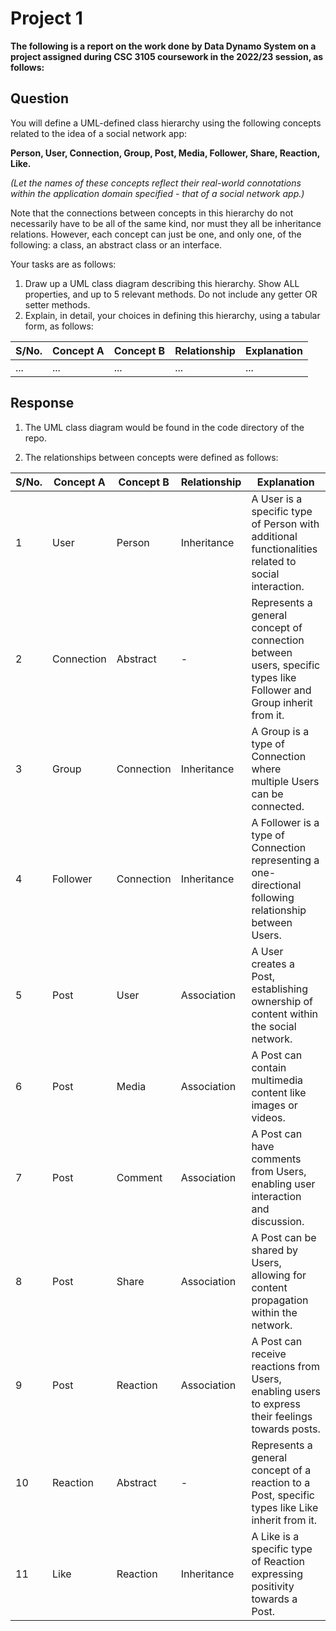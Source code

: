# Project 1
**The following is a report on the work done by Data Dynamo System on a project assigned during CSC 3105 coursework in the 2022/23 session, as follows:**

## Question
You will define a UML-defined class hierarchy using the following concepts related to the idea of a social network app:

**Person, User, Connection, Group, Post, Media, Follower, Share, Reaction, Like.**

*(Let the names of these concepts reflect their real-world connotations within the application domain specified - that of a social network app.)*

Note that the connections between concepts in this hierarchy do not necessarily have to be all of the same kind, nor must they all be inheritance relations. However, each concept can just be one, and only one, of the following: a class, an abstract class or an interface.

Your tasks are as follows:
1. Draw up a UML class diagram describing this hierarchy. Show ALL properties, and up to 5 relevant methods. Do not include any getter OR setter methods.
2. Explain, in detail, your choices in defining this hierarchy, using a tabular form, as follows:

| S/No. | Concept A | Concept B | Relationship | Explanation |
| ----------- | ----------- | ----------- | ----------- | ----------- |
| ... | ... | ... | ... | ... |

## Response

1. The UML class diagram would be found in the code directory of the repo.

2. The relationships between concepts were defined as follows:

| S/No. | Concept A | Concept B | Relationship | Explanation |
|-------|-----------|-----------|--------------|-------------|
| 1     | User      | Person    | Inheritance  | A User is a specific type of Person with additional functionalities related to social interaction. |
| 2     | Connection| Abstract  | -            | Represents a general concept of connection between users, specific types like Follower and Group inherit from it. |
| 3     | Group     | Connection| Inheritance  | A Group is a type of Connection where multiple Users can be connected. |
| 4     | Follower  | Connection| Inheritance  | A Follower is a type of Connection representing a one-directional following relationship between Users. |
| 5     | Post      | User      | Association  | A User creates a Post, establishing ownership of content within the social network. |
| 6     | Post      | Media     | Association  | A Post can contain multimedia content like images or videos. |
| 7     | Post      | Comment   | Association  | A Post can have comments from Users, enabling user interaction and discussion. |
| 8     | Post      | Share     | Association  | A Post can be shared by Users, allowing for content propagation within the network. |
| 9     | Post      | Reaction  | Association  | A Post can receive reactions from Users, enabling users to express their feelings towards posts. |
| 10    | Reaction  | Abstract  | -            | Represents a general concept of a reaction to a Post, specific types like Like inherit from it. |
| 11    | Like      | Reaction  | Inheritance  | A Like is a specific type of Reaction expressing positivity towards a Post. |
